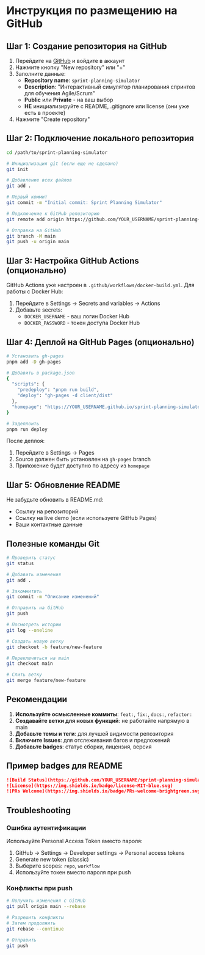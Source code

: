 # Инструкция по размещению на GitHub

## Шаг 1: Создание репозитория на GitHub

1. Перейдите на [GitHub](https://github.com) и войдите в аккаунт
2. Нажмите кнопку "New repository" или "+"
3. Заполните данные:
   - **Repository name**: `sprint-planning-simulator`
   - **Description**: "Интерактивный симулятор планирования спринтов для обучения Agile/Scrum"
   - **Public** или **Private** - на ваш выбор
   - **НЕ** инициализируйте с README, .gitignore или license (они уже есть в проекте)
4. Нажмите "Create repository"

## Шаг 2: Подключение локального репозитория

```bash
cd /path/to/sprint-planning-simulator

# Инициализация git (если еще не сделано)
git init

# Добавление всех файлов
git add .

# Первый коммит
git commit -m "Initial commit: Sprint Planning Simulator"

# Подключение к GitHub репозиторию
git remote add origin https://github.com/YOUR_USERNAME/sprint-planning-simulator.git

# Отправка на GitHub
git branch -M main
git push -u origin main
```

## Шаг 3: Настройка GitHub Actions (опционально)

GitHub Actions уже настроен в `.github/workflows/docker-build.yml`. Для работы с Docker Hub:

1. Перейдите в Settings → Secrets and variables → Actions
2. Добавьте secrets:
   - `DOCKER_USERNAME` - ваш логин Docker Hub
   - `DOCKER_PASSWORD` - токен доступа Docker Hub

## Шаг 4: Деплой на GitHub Pages (опционально)

```bash
# Установить gh-pages
pnpm add -D gh-pages

# Добавить в package.json
{
  "scripts": {
    "predeploy": "pnpm run build",
    "deploy": "gh-pages -d client/dist"
  },
  "homepage": "https://YOUR_USERNAME.github.io/sprint-planning-simulator"
}

# Задеплоить
pnpm run deploy
```

После деплоя:
1. Перейдите в Settings → Pages
2. Source должен быть установлен на `gh-pages` branch
3. Приложение будет доступно по адресу из `homepage`

## Шаг 5: Обновление README

Не забудьте обновить в README.md:
- Ссылку на репозиторий
- Ссылку на live demo (если используете GitHub Pages)
- Ваши контактные данные

## Полезные команды Git

```bash
# Проверить статус
git status

# Добавить изменения
git add .

# Закоммитить
git commit -m "Описание изменений"

# Отправить на GitHub
git push

# Посмотреть историю
git log --oneline

# Создать новую ветку
git checkout -b feature/new-feature

# Переключиться на main
git checkout main

# Слить ветку
git merge feature/new-feature
```

## Рекомендации

1. **Используйте осмысленные коммиты**: `feat:`, `fix:`, `docs:`, `refactor:`
2. **Создавайте ветки для новых функций**: не работайте напрямую в main
3. **Добавьте темы и теги**: для лучшей видимости репозитория
4. **Включите Issues**: для отслеживания багов и предложений
5. **Добавьте badges**: статус сборки, лицензия, версия

## Пример badges для README

```markdown
![Build Status](https://github.com/YOUR_USERNAME/sprint-planning-simulator/workflows/Docker%20Build%20and%20Push/badge.svg)
![License](https://img.shields.io/badge/license-MIT-blue.svg)
![PRs Welcome](https://img.shields.io/badge/PRs-welcome-brightgreen.svg)
```

## Troubleshooting

### Ошибка аутентификации
Используйте Personal Access Token вместо пароля:
1. GitHub → Settings → Developer settings → Personal access tokens
2. Generate new token (classic)
3. Выберите scopes: `repo`, `workflow`
4. Используйте токен вместо пароля при push

### Конфликты при push
```bash
# Получить изменения с GitHub
git pull origin main --rebase

# Разрешить конфликты
# Затем продолжить
git rebase --continue

# Отправить
git push
```

